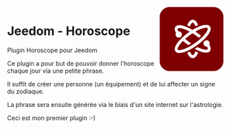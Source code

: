 <img align="right" src="plugin_info/horoscope_icon.png" width="150">

# Jeedom - Horoscope

Plugin Horoscope pour Jeedom

Ce plugin a pour but de pouvoir donner l'horoscope chaque jour via une petite phrase.

Il suffit de créer une personne (un équipement) et de lui affecter un signe du zodiaque.

La phrase sera ensuite générée via le biais d'un site internet sur l'astrologie.

Ceci est mon premier plugin :-)

